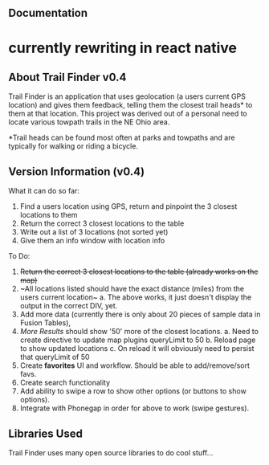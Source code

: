 Documentation
--------------

# currently rewriting in react native

About Trail Finder v0.4
-----------------------
Trail Finder is an application that uses geolocation (a users current GPS location) and gives them feedback, telling them the closest trail heads* to them at that location. This project was derived out of a personal need to locate various towpath trails in the NE Ohio area.

*Trail heads can be found most often at parks and towpaths and are typically for walking or riding a bicycle.

Version Information (v0.4)
-----------------------------------
What it can do so far:
  1. Find a users location using GPS, return and pinpoint the 3 closest locations to them
  2. Return the correct 3 closest locations to the table
  3. Write out a list of 3 locations (not sorted yet)
  4. Give them an info window with location info

To Do:
  1. ~~Return the correct 3 closest locations to the table (already works on the map)~~
  2. ~All locations listed should have the exact distance (miles) from the users current location~
  	a. The above works, it just doesn't display the output in the correct DIV, yet.
  3. Add more data (currently there is only about 20 pieces of sample data in Fusion Tables),
  4. *More Results* should show '50' more of the closest locations.
    a. Need to create directive to update map plugins queryLimit to 50
    b. Reload page to show updated locations
    c. On reload it will obviously need to persist that queryLimit of 50
  5. Create **favorites** UI and workflow. Should be able to add/remove/sort favs.
  6. Create search functionality
  7. Add ability to swipe a row to show other options (or buttons to show options).
  8. Integrate with Phonegap in order for above to work (swipe gestures).

Libraries Used
--------------
Trail Finder uses many open source libraries to do cool stuff...
